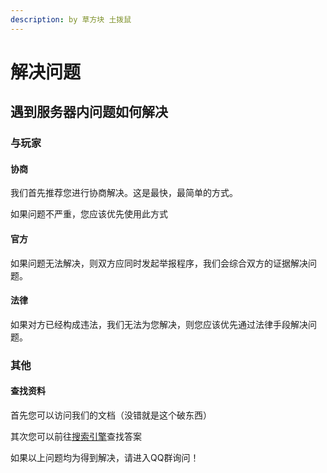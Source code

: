 ```yaml
---
description: by 草方块 土拨鼠
---
```


# 解决问题

## 遇到服务器内问题如何解决

### 与玩家

#### 协商

我们首先推荐您进行协商解决。这是最快，最简单的方式。

如果问题不严重，您应该优先使用此方式

#### 官方

如果问题无法解决，则双方应同时发起举报程序，我们会综合双方的证据解决问题。

#### 法律

如果对方已经构成违法，我们无法为您解决，则您应该优先通过法律手段解决问题。

### 其他

#### 查找资料

首先您可以访问我们的文档（没错就是这个破东西）

其次您可以前往[搜索引擎](https://baidu.com)查找答案

如果以上问题均为得到解决，请进入QQ群询问！
